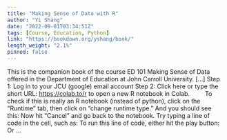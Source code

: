```yaml
---
title: "Making Sense of Data with R"
author: "Yi Shang"
date: "2022-09-01T03:34:51Z"
tags: [Course, Education, Python]
link: "https://bookdown.org/yshang/book/"
length_weight: "2.1%"
pinned: false
---
```


This is the companion book of the course ED 101 Making Sense of Data offered in the Department of Education at John Carroll University. [...] Step 1: Log in to your JCU (google) email account Step 2: Click here or type the short URL: https://colab.to/r to open a new R notebook in Colab.         To check if this is really an R notebook (instead of python), click on the “Runtime” tab, then click on “change runtime type.” And you should see this: Now hit “Cancel” and go back to the notebook. Try typing a line of code in the cell, such as: To run this line of code, either hit the play button: Or ...
